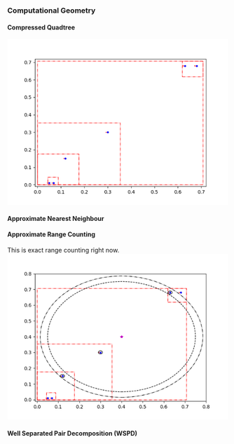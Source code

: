 ### Computational Geometry

#### Compressed Quadtree
![](compr_qt.png)

#### Approximate Nearest Neighbour

#### Approximate Range Counting
This is exact range counting right now.
![](approx_range.png)

#### Well Separated Pair Decomposition (WSPD)
